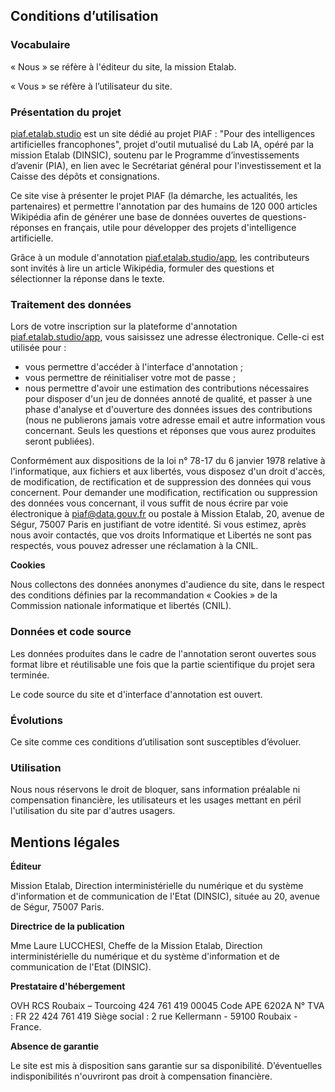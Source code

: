 ## Conditions d’utilisation

### Vocabulaire

« Nous » se réfère à l'éditeur du site, la mission Etalab.

« Vous » se réfère à l’utilisateur du site.

### Présentation du projet

[piaf.etalab.studio](https://guillim.github.io/piaf-site/) est un site dédié au projet PIAF : "Pour des intelligences artificielles francophones", projet d'outil mutualisé du Lab IA, opéré par la mission Etalab (DINSIC), soutenu par le Programme d’investissements d’avenir (PIA), en lien avec le Secrétariat général pour l'investissement et la Caisse des dépôts et consignations.

Ce site vise à présenter le projet PIAF (la démarche, les actualités, les partenaires) et permettre l'annotation par des humains de 120 000 articles Wikipédia afin de générer une base de données ouvertes de questions-réponses en français, utile pour développer des projets d'intelligence artificielle. 

Grâce à un module d'annotation [piaf.etalab.studio/app](https://piaf.etalab.studio), les contributeurs sont invités à lire un article Wikipédia, formuler des questions et sélectionner la réponse dans le texte. 

### Traitement des données

Lors de votre inscription sur la plateforme d'annotation [piaf.etalab.studio/app](https://piaf.etalab.studio), vous saisissez une adresse électronique. Celle-ci est utilisée pour : 
* vous permettre d'accéder à l'interface d'annotation ;
* vous permettre de réinitialiser votre mot de passe ; 
* nous permettre d'avoir une estimation des contributions nécessaires pour disposer d'un jeu de données annoté de qualité, et passer à une phase d'analyse et d'ouverture des données issues des contributions (nous ne publierons jamais votre adresse email et autre information vous concernant. Seuls les questions et réponses que vous aurez produites seront publiées). 

Conformément aux dispositions de la loi n° 78-17 du 6 janvier 1978 relative à l'informatique, aux fichiers et aux libertés, vous disposez d'un droit d'accès, de modification, de rectification et de suppression des données qui vous concernent. Pour demander une modification, rectification ou suppression des données vous concernant, il vous suffit de nous écrire par voie électronique à [piaf@data.gouv.fr](mailto:piaf@data.gouv.fr) ou postale à Mission Etalab, 20, avenue de Ségur, 75007 Paris en justifiant de votre identité. Si vous estimez, après nous avoir contactés, que vos droits Informatique et Libertés ne sont pas respectés, vous pouvez adresser une réclamation à la CNIL.

**Cookies**

Nous collectons des données anonymes d'audience du site, dans le respect des conditions définies par la recommandation « Cookies » de la Commission nationale informatique et libertés (CNIL).

### Données et code source

Les données produites dans le cadre de l'annotation seront ouvertes sous format libre et réutilisable une fois que la partie scientifique du projet sera terminée.

Le code source du site et d'interface d'annotation est ouvert. 

### Évolutions

Ce site comme ces conditions d’utilisation sont susceptibles d’évoluer.

### Utilisation

Nous nous réservons le droit de bloquer, sans information préalable ni compensation financière, les utilisateurs et les usages mettant en péril l'utilisation du site par d'autres usagers.

## Mentions légales

**Éditeur**

Mission Etalab, Direction interministérielle du numérique et du
système d'information et de communication de l'Etat (DINSIC), située au
20, avenue de Ségur, 75007 Paris.

**Directrice de la
publication**

Mme Laure LUCCHESI, Cheffe de la Mission Etalab, Direction
interministérielle du numérique et du système d'information et de
communication de l'Etat (DINSIC).

**Prestataire d'hébergement**

OVH
RCS Roubaix – Tourcoing 424 761 419 00045
Code APE 6202A
N° TVA : FR 22 424 761 419
Siège social : 2 rue Kellermann - 59100 Roubaix - France.

**Absence de garantie**

Le site est mis à disposition sans garantie sur sa disponibilité. D’éventuelles indisponibilités n'ouvriront pas droit à compensation financière.

